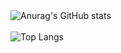 <div>
  <img src="https://github-readme-stats-alpha-jet-72.vercel.app/api?username=xPretti&show_icons=true&theme=radical&locale=pt-br" alt="Anurag's GitHub stats" />
  <br><br>
  <img src="https://github-readme-stats-alpha-jet-72.vercel.app/api/top-langs/?username=xPretti&layout=compact&show_icons=true&theme=radical&locale=pt-br" alt="Top Langs" />
</div>
